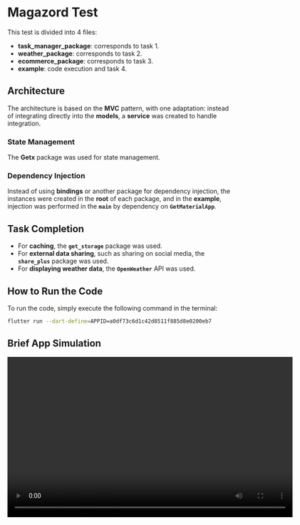 # Magazord Test

This test is divided into 4 files:

- **task_manager_package**: corresponds to task 1.
- **weather_package**: corresponds to task 2.
- **ecommerce_package**: corresponds to task 3.
- **example**: code execution and task 4.

## Architecture

The architecture is based on the **MVC** pattern, with one adaptation: instead of integrating directly into the **models**, a **service** was created to handle integration.

### State Management

The **Getx** package was used for state management.

### Dependency Injection

Instead of using **bindings** or another package for dependency injection, the instances were created in the **root** of each package, and in the **example**, injection was performed in the **`main`** by dependency on **`GetMaterialApp`**.

## Task Completion

- For **caching**, the **`get_storage`** package was used.
- For **external data sharing**, such as sharing on social media, the **`share_plus`** package was used.
- For **displaying weather data**, the **`OpenWeather`** API was used.

## How to Run the Code

To run the code, simply execute the following command in the terminal:

```bash
flutter run --dart-define=APPID=a0df73c6d1c42d8511f885d8e0200eb7
```

## Brief App Simulation
<video width="640" height="360" controls>
  <source src="./app_simulation.MP4" type="video/mp4">
</video>